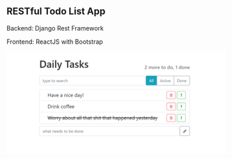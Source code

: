 RESTful Todo List App
---------------------

Backend: Django Rest Framework

Frontend: ReactJS with Bootstrap

![](./react-app-daily-tasks.png)
